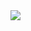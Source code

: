 <html>
  <head>
    <title> Image </title>
      </head>
    <body>
<img src="https://user-images.githubusercontent.com/118731723/203304178-bc24267d-8ccf-40df-bfc4-11da7b6bb7ed.png"/>
     </body>
      </html>
    
